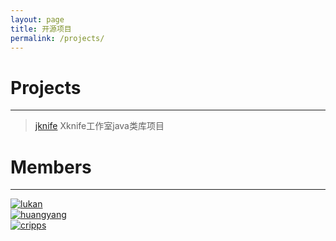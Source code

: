 ```yaml
---
layout: page
title: 开源项目
permalink: /projects/
---
```


# Projects
----
> [jknife](https://gitee.com/xknife/jknife.git)
Xknife工作室java类库项目

# Members
----
<div class="row">
  <div class="col-xs-6 col-md-4">
    <a href="https://gitee.com/xknife"><img src="https://gitee.com/uploads/98/58698_xknife.png" alt="lukan" class="img-thumbnail"></a>
  </div>

  <div class="col-xs-6 col-md-4">
    <a href="https://gitee.com/huangyang"><img src="https://gitee.com/uploads/1/58701_huangyang.png" alt="huangyang" class="img-thumbnail"/></a>
  </div>

  <div class="col-xs-6 col-md-4">
    <a href="https://gitee.com/cripps"><img  src="https://gitee.com/uploads/3/58703_cripps.png" alt="cripps" class="img-thumbnail"/></a>
  </div>
</div>